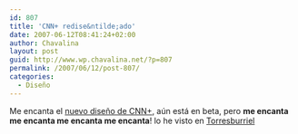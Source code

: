 ```yaml
---
id: 807
title: 'CNN+ redise&ntilde;ado'
date: 2007-06-12T08:41:24+02:00
author: Chavalina
layout: post
guid: http://www.wp.chavalina.net/?p=807
permalink: /2007/06/12/post-807/
categories:
  - Diseño
---
```

Me encanta el <a href="http://beta.cnn.com/" target="_blank">nuevo dise&ntilde;o de CNN+</a>, aún está en beta, pero **me encanta me encanta me encanta me encanta**! lo he visto en <a href="http://www.torresburriel.com/weblog/2007/06/11/el-sitio-web-de-cnn-redisenado-y-en-beta/" target="_blank">Torresburriel</a>